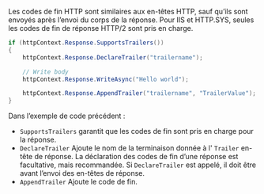 Les codes de fin HTTP sont similaires aux en-têtes HTTP, sauf qu’ils sont envoyés après l’envoi du corps de la réponse. Pour IIS et HTTP.SYS, seules les codes de fin de réponse HTTP/2 sont pris en charge.

```csharp
if (httpContext.Response.SupportsTrailers())
{
    httpContext.Response.DeclareTrailer("trailername"); 

    // Write body
    httpContext.Response.WriteAsync("Hello world");

    httpContext.Response.AppendTrailer("trailername", "TrailerValue");
}
```

Dans l’exemple de code précédent :

* `SupportsTrailers` garantit que les codes de fin sont pris en charge pour la réponse.
* `DeclareTrailer` Ajoute le nom de la terminaison donnée à l' `Trailer` en-tête de réponse. La déclaration des codes de fin d’une réponse est facultative, mais recommandée. Si `DeclareTrailer` est appelé, il doit être avant l’envoi des en-têtes de réponse.
* `AppendTrailer` Ajoute le code de fin.

